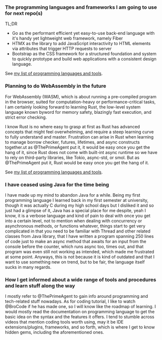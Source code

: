 ### The programming languages and frameworks I am going to use for next repo(s)
TL;DR
- Go as the performant efficient yet easy-to-use back-end language with it's handy yet lightweight web framework, namely Fiber
- HTMX as the library to add JavaScript interactivity to HTML elements via attributes that trigger HTTP requests to server
- Bootstrap as the CSS framework for a structured foundation and system to quickly prototype and build web applications with a consistent design language.
  
See [my list of programming languages and tools](https://github.com/MarcelloCV/My_list_of_programming_languages_and_tools).

### Planning to do WebAssembly in the future
For WebAssembly (WASM), which is about running a pre-compiled program in the browser, suited for computation-heavy or performance-critical tasks, I am certainly looking forward to learning Rust, the low-level system language known byword for memory safety, blazingly fast execution, and strict error checking.

I know Rust is no where easy to grasp at first as Rust has advanced concepts that might feel overwhelming, and require a steep learning curve to fully understand and master. Frustration can arise in Rust when learning to manage borrow checker, futures, lifetimes, and async constructs together.ut as @ThePrimeAgent put it, it would be easy once you get the hang of it, since Rust does not come with built-int async runtime so we have to rely on third-party libraries, like Tokio, async-std, or smol. But as @ThePrimeAgent put it, Rust would be easy once you get the hang of it. 

See [my list of programming languages and tools](https://github.com/MarcelloCV/My_list_of_programming_languages_and_tools).

### I have ceased using Java for the time being
I have made up my mind to abandon Java for a while. Being my first programming language I learned back in my first semester at university, though it was actually C during my high school days but I disliked it and so just had a glimpse of it, Java has a special place for me despite, yeah I know, it is a verbose language and kind of pain to deal with once you get into a certain level, not to mention when dealing with concurrency or asynchronous methods, or functions whatever, things start to get very complicated in that you need to be familiar with Thread and other related classes from Java library, that I have written a program spanning 250 lines of code just to make an async method that awaits for an input from the console before the counter, which runs async too, times out, and that program was even still not working as intended, which made me frustrated at some point. Anyways, this is not because it is kind of outdated and that I want to use something new on trend, but to be fair, the language itself sucks in many regards.

### How I get informed about a wide range of tools and procedures and learn stuff along the way
I mostly refer to @ThePrimeAgent to gain info around programming and tech-related stuff nowadays. As for coding tutorial, I like to watch @BroCode if he has made one, so I will know like the roadmap of learning. I would mostly read the documentation on programming language to get the basic idea on the syntax and the features it offers. I tend to stumble across videos that mention coding tools worth using, may it be IDE extensions/plugins, frameworks, and so forth, which is where I get to know hidden gems, including the aforementioned ones.





<!--
**MarcelloCV/MarcelloCV** is a ✨ _special_ ✨ repository because its `README.md` (this file) appears on your GitHub profile.

Here are some ideas to get you started:

- 🔭 I’m currently working on ...
- 🌱 I’m currently learning ...
- 👯 I’m looking to collaborate on ...
- 🤔 I’m looking for help with ...
- 💬 Ask me about ...
- 📫 How to reach me: ...
- 😄 Pronouns: ...
- ⚡ Fun fact: ...
-->
